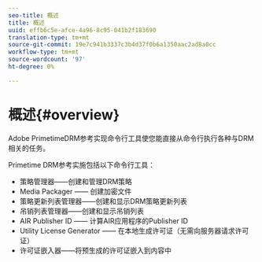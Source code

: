 ```yaml
---
seo-title: 概述
title: 概述
uuid: effb6c5e-afce-4a96-8c95-041b2f183690
translation-type: tm+mt
source-git-commit: 19e7c941b3337c3b4d37f0b6a1350aac2ad8a0cc
workflow-type: tm+mt
source-wordcount: '97'
ht-degree: 0%

---
```



# 概述{#overview}

Adobe PrimetimeDRM参考实现命令行工具使您能直接从命令行执行各种与DRM相关的任务。

Primetime DRM参考实施包括以下命令行工具：

* 策略管理器——创建和管理DRM策略
* Media Packager —— 创建加密文件
* 策略更新列表管理器——创建和显示DRM策略更新列表
* 吊销列表管理器——创建和显示吊销列表
* AIR Publisher ID —— 计算AIR应用程序的Publisher ID
* Utility License Generator —— 在本地生成许可证（无需向服务器请求许可证）
* 许可证嵌入器——将预生成的许可证嵌入到内容中